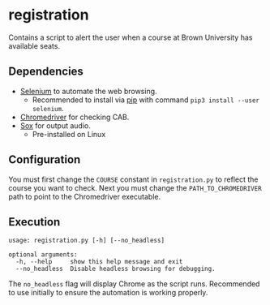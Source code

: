 # registration
Contains a script to alert the user when a course at Brown University has available seats.

## Dependencies
- [Selenium](https://www.seleniumhq.org/) to automate the web browsing.
    - Recommended to install via [pip](https://pypi.org/project/pip/) with command `pip3 install --user selenium`.
- [Chromedriver](https://chromedriver.chromium.org/) for checking CAB.
- [Sox](http://sox.sourceforge.net/) for output audio.
    - Pre-installed on Linux

## Configuration
You must first change the `COURSE` constant in `registration.py` to reflect the course you want to check. Next you must change the `PATH_TO_CHROMEDRIVER` path to point to the Chromedriver executable.

## Execution
```
usage: registration.py [-h] [--no_headless]

optional arguments:
  -h, --help     show this help message and exit
  --no_headless  Disable headless browsing for debugging.
```
The `no_headless` flag will display Chrome as the script runs. Recommended to use initially to ensure the automation is working properly.
